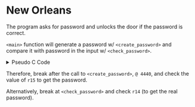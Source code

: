 # New Orleans

The program asks for password and unlocks the door if the password is correct.

`<main>` function will generate a password w/ `<create_password>` and compare it with password in the input w/ `<check_password>`.

<details>
<summary>Pseudo C Code</summary>
    ```c
    void main() {
        char *password = create_password();
        puts("Enter the password to continue");
        char *input = get_password();
        if (check_password(password, input)) {
            puts("Access Granted!");
            unlock_door();
        } else {
            puts("Invalid password; try again.");
        }
        return;
    }
    ```
</details>


Therefore, break after the call to `<create_password>`, `@ 4440`,  and check the value of `r15` to get the password.

Alternatively, break at `<check_password>` and check `r14` (to get the real password).

<!-- solution: {'level_id': 2, 'input': '40674f5d256e37;'} -->
